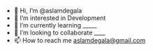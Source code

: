 - 👋 Hi, I’m @aslamdegala
- 👀 I’m interested in Development 
- 🌱 I’m currently learning _____
- 💞️ I’m looking to collaborate ____
- 📫 How to reach me aslamdegala@gmail.com

<!---
aslamdegala/aslamdegala is a ✨ special ✨ repository because its `README.md` (this file) appears on your GitHub profile.
You can click the Preview link to take a look at your changes.
--->
